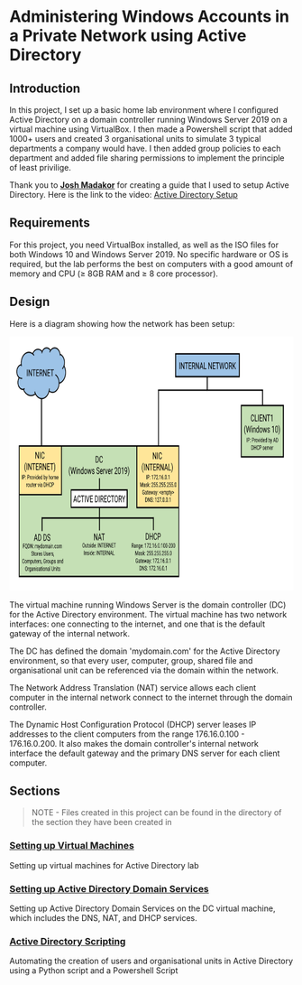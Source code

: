 # Administering Windows Accounts in a Private Network using Active Directory

## Introduction

In this project, I set up a basic home lab environment where I configured Active Directory on a domain controller running Windows Server 2019 on a virtual machine using VirtualBox. I then made a Powershell script that added 1000+ users and created 3 organisational units to simulate 3 typical departments a company would have. I then added group policies to each department and added file sharing permissions to implement the principle of least privilige.

Thank you to [**Josh Madakor**](https://www.youtube.com/@JoshMadakor) for creating a guide that I used to setup Active Directory. Here is the link to the video: [Active Directory Setup](https://www.youtube.com/watch?v=MHsI8hJmggI)

## Requirements

For this project, you need VirtualBox installed, as well as the ISO files for both Windows 10 and Windows Server 2019. No specific hardware or OS is required, but the lab performs the best on computers with a good amount of memory and CPU (≥ 8GB RAM and ≥ 8 core processor).

## Design

Here is a diagram showing how the network has been setup:

<p align="center">
<img src="./images/ad_lab_setup.jpg" alt="Active Directory Lab Setup Diagram" height="450px">
</p>

The virtual machine running Windows Server is the domain controller (DC) for the Active Directory environment. The virtual machine has two network interfaces: one connecting to the internet, and one that is the default gateway of the internal network.

The DC has defined the domain 'mydomain.com' for the Active Directory environment, so that every user, computer, group, shared file and organisational unit can be referenced via the domain within the network.

The Network Address Translation (NAT) service allows each client computer in the internal network connect to the internet through the domain controller.

The Dynamic Host Configuration Protocol (DHCP) server leases IP addresses to the client computers from the range 176.16.0.100 - 176.16.0.200. It also makes the domain controller's internal network interface the default gateway and the primary DNS server for each client computer.

## Sections

> NOTE - Files created in this project can be found in the directory of the section they have been created in

### [Setting up Virtual Machines](./contents/virtual_machine_setup/)

Setting up virtual machines for Active Directory lab

### [Setting up Active Directory Domain Services](./contents/active_directory_setup/)

Setting up Active Directory Domain Services on the DC virtual machine, which includes the DNS, NAT, and DHCP services.

### [Active Directory Scripting](./contents/active_directory_scripts/)

Automating the creation of users and organisational units in Active Directory using a Python script and a Powershell Script